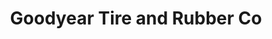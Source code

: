 ---
title: "Goodyear Tire and Rubber Co"
url: /lowell/goodyear-tire-and-rubber-co/
shop: car repair
---